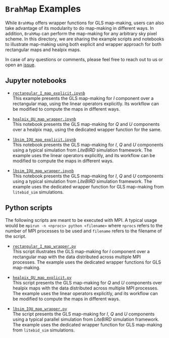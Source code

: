 # `BrahMap` Examples

While `BrahMap` offers wrapper functions for GLS map-making, users can also
take advantage of its modularity to do map-making in different ways. In
addition, `BrahMap` can perform the map-making for any arbitrary sky pixel
scheme. In this directory, we are sharing the example scripts and notebooks to
illustrate map-making using both explicit and wrapper approach for both
rectangular maps and healpix maps.

In case of any questions or comments, please feel free to reach out to us or
open an [issue](https://github.com/anand-avinash/BrahMap/issues/new).

## Jupyter notebooks

- [`rectangular_I_map_explicit.ipynb`](rectangular_I_map_explicit.ipynb)  
  This example presents the GLS map-making for $I$ component over a
  rectangular map, using the linear operators explicitly. Its workflow can be
  modified to compute the maps in different ways.

- [`healpix_QU_map_wrapper.ipynb`](healpix_QU_map_wrapper.ipynb)  
  This notebook presents the GLS map-making for $Q$ and $U$ components over a
  healpix map, using the dedicated wrapper function for the same.

- [`lbsim_IQU_map_explicit.ipynb`](lbsim_IQU_map_explicit.ipynb)  
  This notebook presents the GLS map-making for $I$, $Q$ and $U$ components
  using a typical simulation from *LiteBIRD* simulation framework. The example
  uses the linear operators explicitly, and its workflow can be modified to
  compute the maps in different ways.

- [`lbsim_IQU_map_wrapper.ipynb`](lbsim_IQU_map_wrapper.ipynb)  
  This notebook presents the GLS map-making for $I$, $Q$ and $U$ components
  using a typical simulation from *LiteBIRD* simulation framework. The example
  uses the dedicated wrapper function for GLS map-making from `litebid_sim`
  simulations.

## Python scripts

The following scripts are meant to be executed with MPI. A typical usage would
be `mpirun -n <nprocs> python <filename>` where `nprocs` refers to the number
of MPI processes to be used and `filename` refers to the filename of the
script.

- [`rectangular_I_map_wrapper.py`](rectangular_I_map_wrapper.py)  
  This script illustrates the GLS map-making for $I$ component over a
  rectangular map with the data distributed across multiple MPI processes. The
  example uses the dedicated wrapper functions for GLS map-making.

- [`healpix_QU_map_explicit.py`](healpix_QU_map_explicit.py)  
  This script presents the GLS map-making for $Q$ and $U$ components over
  healpix maps with the data distributed across multiple MPI processes. The
  example uses the linear operators explicitly, and its workflow can be
  modified to compute the maps in different ways.

- [`lbsim_IQU_map_wrapper.py`](lbsim_IQU_map_wrapper.py)  
  The script presents the GLS map-making for $I$, $Q$ and $U$ components using
  a typical parallel simulation from *LiteBIRD* simulation framework. The
  example uses the dedicated wrapper function for GLS map-making from
  `litebid_sim` simulations.
